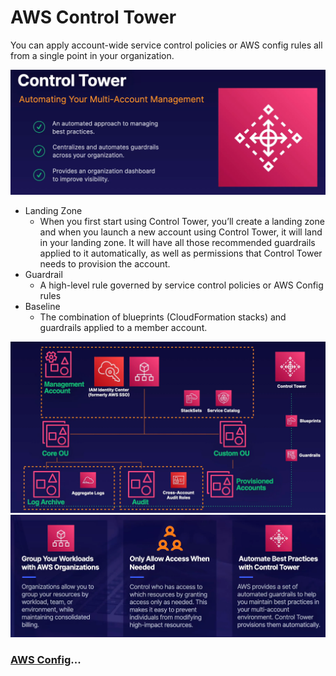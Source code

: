 # AWS Control Tower

You can apply account-wide service control policies or AWS config rules all from a single point in your organization.

![Control Tower](../../assets/aws-control-tower.png)

- Landing Zone
  - When you first start using Control Tower, you’ll create a landing zone and when you launch a new account using Control Tower, it will land in your landing zone. It will have all those recommended guardrails applied to it automatically, as well as permissions that Control Tower needs to provision the account.
- Guardrail
  - A high-level rule governed by service control policies or AWS Config rules
- Baseline
  - The combination of blueprints (CloudFormation stacks) and guardrails applied to a member account.

![Control Tower](../../assets/aws-control-tower-example.png)
![Control Tower](../../assets/aws-control-tower-summary.png)

### [AWS Config](../aws-config/README.md)...

